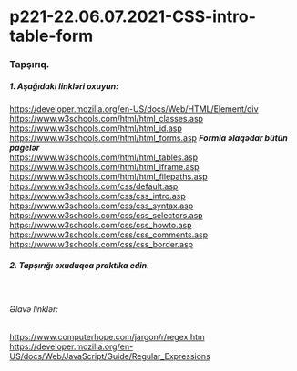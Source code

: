 # p221-22.06.07.2021-CSS-intro-table-form


### Tapşırıq.


##### 1. Aşağıdakı linkləri oxuyun:
https://developer.mozilla.org/en-US/docs/Web/HTML/Element/div <br />
https://www.w3schools.com/html/html_classes.asp <br />
https://www.w3schools.com/html/html_id.asp <br />
https://www.w3schools.com/html/html_forms.asp **_Formla əlaqədar bütün pagelər_**<br />
https://www.w3schools.com/html/html_tables.asp <br />
https://www.w3schools.com/html/html_iframe.asp <br />
https://www.w3schools.com/html/html_filepaths.asp <br />
https://www.w3schools.com/css/default.asp <br />
https://www.w3schools.com/css/css_intro.asp <br />
https://www.w3schools.com/css/css_syntax.asp <br />
https://www.w3schools.com/css/css_selectors.asp <br />
https://www.w3schools.com/css/css_howto.asp <br />
https://www.w3schools.com/css/css_comments.asp <br />
https://www.w3schools.com/css/css_border.asp <br />


##### 2. Tapşırığı oxuduqca praktika edin.

<br />

###### Əlavə linklər:
https://www.computerhope.com/jargon/r/regex.htm<br />
https://developer.mozilla.org/en-US/docs/Web/JavaScript/Guide/Regular_Expressions<br />
